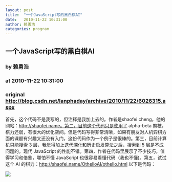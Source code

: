 ```yaml
---
layout: post
title:  "一个JavaScript写的黑白棋AI"
date:   2010-11-22 10:31:00
author: 赖勇浩
categories: program
---
```


## 一个JavaScript写的黑白棋AI
### by 赖勇浩
### at 2010-11-22 10:31:00
### original <http://blog.csdn.net/lanphaday/archive/2010/11/22/6026315.aspx>

首先，这个代码不是我写的，但注释是我加上去的。作者是shaofei cheng，他的网站：http://shaofei.name。第二，目前这个代码只是使用了 alpha-beta 剪枝，棋力还弱，有很大的优化空间。但是代码写得非常清晰，如果有朋友对人机弈棋方面的课题有兴趣又还没有入门，这份代码作为一个例子是很棒的。第三，目前计算机只能搜索 3 层，我觉得加上迭代深化和历史启发算法之后，搜索到 5 层是不成问题的。现代 JavaScript 的性能不错。第四，作者在代码里展示了不少技巧，值得学习和借鉴，哪怕不懂 JavaScript 也很容易看懂代码（我也不懂)。第五，试试这个 AI 的棋力：http://shaofei.name/OthelloAI/othello.html 以下是代码：<img src="http://www1.feedsky.com/t1/461436907/lanphaday/csdn.net/s.gif?r=http://blog.csdn.net/lanphaday/archive/2010/11/22/6026315.aspx" border="0" height="0" width="0"><p><a href="http://www1.feedsky.com/r/l/csdn.net/lanphaday/461436907/art01.html"><img border="0" ismap src="http://www1.feedsky.com/r/i/csdn.net/lanphaday/461436907/art01.gif"></a></p>